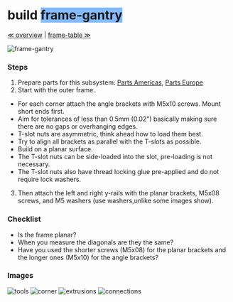 build <span style="background-color:#83bbff">frame-gantry</span>
============================

[≪ overview](assembly) | [frame-table ≫](build-frame-table)

![frame-gantry](http://farm8.staticflickr.com/7038/6793462726_83109b3634_z.jpg)


### Steps

1. Prepare parts for this subsystem: [Parts Americas](/lasersaur/bom-subsystems-usd), [Parts Europe](/lasersaur/bom-subsystems-eur)
2. Start with the outer frame.
  * For each corner attach the angle brackets with M5x10 screws. Mount short ends first.
  * Aim for tolerances of less than 0.5mm (0.02") basically making sure there are no gaps or overhanging edges.
  * T-slot nuts are asymmetric, think ahead how to load them best.
  * Try to align all brackets as parallel with the T-slots as possible.
  * Build on a planar surface.
  * The T-slot nuts can be side-loaded into the slot, pre-loading is not necessary.
  * The T-slot nuts also have thread locking glue pre-applied and do not require lock washers.
3. Then attach the left and right y-rails with the planar brackets, M5x08 screws, and M5 washers (use washers,unlike some images show). 


### Checklist

* Is the frame planar?
* When you measure the diagonals are they the same?
* Have you used the shorter screws (M5x08) for the planar brackets and the longer ones (M5x10) for the angle brackets?


### Images

![tools](http://farm9.staticflickr.com/8501/8413072331_1e3464a69c_z.jpg)
![corner](http://farm9.staticflickr.com/8333/8414170892_f094100c66_z.jpg)
![extrusions](http://farm9.staticflickr.com/8371/8414172300_c2ce1e283e_z.jpg)
![connections](http://farm9.staticflickr.com/8513/8413112343_f31b4e75af_z.jpg)

